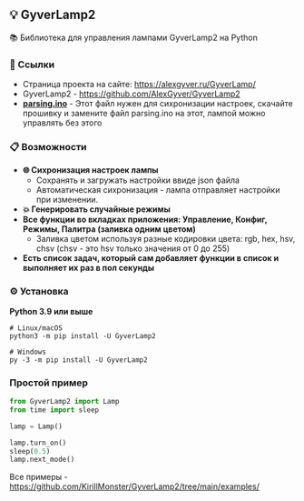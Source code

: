 ## 💡 GyverLamp2
📚 Библиотека для управления лампами GyverLamp2 на Python

### 🔗 Ссылки
 - Страница проекта на сайте: https://alexgyver.ru/GyverLamp/ <br />
 - GyverLamp2 - https://github.com/AlexGyver/GyverLamp2 <br />
 - **[parsing.ino](https://drive.google.com/file/d/1pnKzcrGQT6KlmFDsaizI0PsYUBRaYPh_/view?usp=sharing)** - Этот файл нужен для сихронизации настроек, скачайте прошивку и замените файл parsing.ino на этот, лампой можно управлять без этого


### 📋 Возможности
 - **🌐 Сихронизация настроек лампы**
   - Сохранять и загружать настройки ввиде json файла
   - Автоматическая сихронизация - лампа отправляет настройки при изменении.
 - **💥 Генерировать случайные режимы**
 - **Все функции во вкладках приложения: Управление, Конфиг, Режимы, Палитра (заливка одним цветом)**
   - Заливка цветом используя разные кодировки цвета: rgb, hex, hsv, chsv (chsv - это hsv только значения от 0 до 255)
 - **Есть список задач, который сам добавляет функции в список и выполняет их раз в пол секунды**

### ⚙ Установка
**Python 3.9 или выше**
``` shell
# Linux/macOS
python3 -m pip install -U GyverLamp2

# Windows
py -3 -m pip install -U GyverLamp2
```

###  Простой пример
```Python
from GyverLamp2 import Lamp
from time import sleep

lamp = Lamp()

lamp.turn_on()
sleep(0.5)
lamp.next_mode()
```

Все примеры - https://github.com/KirillMonster/GyverLamp2/tree/main/examples/
